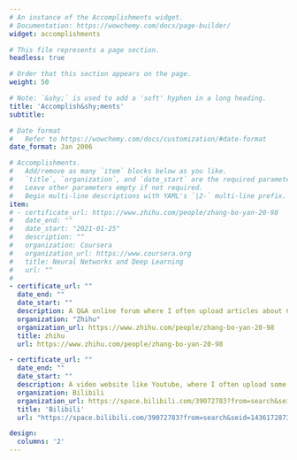 ```yaml
---
# An instance of the Accomplishments widget.
# Documentation: https://wowchemy.com/docs/page-builder/
widget: accomplishments

# This file represents a page section.
headless: true

# Order that this section appears on the page.
weight: 50

# Note: `&shy;` is used to add a 'soft' hyphen in a long heading.
title: 'Accomplish&shy;ments'
subtitle:

# Date format
#   Refer to https://wowchemy.com/docs/customization/#date-format
date_format: Jan 2006

# Accomplishments.
#   Add/remove as many `item` blocks below as you like.
#   `title`, `organization`, and `date_start` are the required parameters.
#   Leave other parameters empty if not required.
#   Begin multi-line descriptions with YAML's `|2-` multi-line prefix.
item:
# - certificate_url: https://www.zhihu.com/people/zhang-bo-yan-20-98
#   date_end: ""
#   date_start: "2021-01-25"
#   description: ""
#   organization: Coursera
#   organization_url: https://www.coursera.org
#   title: Neural Networks and Deep Learning
#   url: ""
#
- certificate_url: ""
  date_end: ""
  date_start: ""
  description: A Q&A online forum where I often upload articles about CFD and MATLAB
  organization: "Zhihu"
  organization_url: https://www.zhihu.com/people/zhang-bo-yan-20-98
  title: zhihu
  url: https://www.zhihu.com/people/zhang-bo-yan-20-98

- certificate_url: ""
  date_end: ""
  date_start: ""
  description: A video website like Youtube, where I often upload some instructional videos about CFD
  organization: Bilibili
  organization_url: https://space.bilibili.com/39072783?from=search&seid=14361728732764341010&spm_id_from=333.337.0.0
  title: 'Bilibili'
  url: "https://space.bilibili.com/39072783?from=search&seid=14361728732764341010&spm_id_from=333.337.0.0"

design:
  columns: '2' 
---
```

